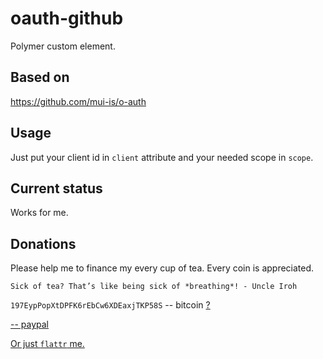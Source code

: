 
# oauth-github
Polymer custom element.

## Based on
https://github.com/mui-is/o-auth

## Usage
Just put your client id in `client` attribute and your needed scope in `scope`.

## Current status
Works for me.

## Donations
Please help me to finance my every cup of tea. Every coin is appreciated.

```
Sick of tea? That’s like being sick of *breathing*! - Uncle Iroh
```

`197EypPopXtDPFK6rEbCw6XDEaxjTKP58S` -- bitcoin [?](http://en.wikipedia.org/wiki/Bitcoin)

[ -- paypal](https://www.paypal.com/cgi-bin/webscr?cmd=_s-xclick&hosted_button_id=G8AHNH2A2BN4Y)

[Or just `flattr`  me.](https://flattr.com/submit/auto?user_id=jguth&url=https://github.com/fentas)
